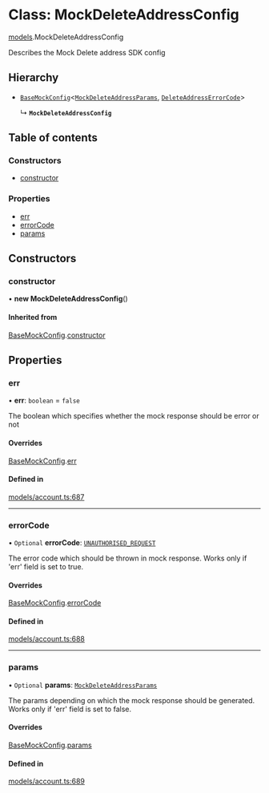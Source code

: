 # Class: MockDeleteAddressConfig

[models](../wiki/models).MockDeleteAddressConfig

Describes the Mock Delete address SDK config

## Hierarchy

- [`BaseMockConfig`](../wiki/models.BaseMockConfig)<[`MockDeleteAddressParams`](../wiki/models.MockDeleteAddressParams), [`DeleteAddressErrorCode`](../wiki/models.DeleteAddressErrorCode)\>

  ↳ **`MockDeleteAddressConfig`**

## Table of contents

### Constructors

- [constructor](../wiki/models.MockDeleteAddressConfig#constructor)

### Properties

- [err](../wiki/models.MockDeleteAddressConfig#err)
- [errorCode](../wiki/models.MockDeleteAddressConfig#errorcode)
- [params](../wiki/models.MockDeleteAddressConfig#params)

## Constructors

### constructor

• **new MockDeleteAddressConfig**()

#### Inherited from

[BaseMockConfig](../wiki/models.BaseMockConfig).[constructor](../wiki/models.BaseMockConfig#constructor)

## Properties

### err

• **err**: `boolean` = `false`

The boolean which specifies whether the mock response should be error or not

#### Overrides

[BaseMockConfig](../wiki/models.BaseMockConfig).[err](../wiki/models.BaseMockConfig#err)

#### Defined in

[models/account.ts:687](https://gitlab.com/baliganikhil/blackmirror-sdk/-/blob/349365c/src/models/account.ts#L687)

___

### errorCode

• `Optional` **errorCode**: [`UNAUTHORISED_REQUEST`](../wiki/models.DeleteAddressErrorCode#unauthorised_request)

The error code which should be thrown in mock response. Works only if 'err' field is set to true.

#### Overrides

[BaseMockConfig](../wiki/models.BaseMockConfig).[errorCode](../wiki/models.BaseMockConfig#errorcode)

#### Defined in

[models/account.ts:688](https://gitlab.com/baliganikhil/blackmirror-sdk/-/blob/349365c/src/models/account.ts#L688)

___

### params

• `Optional` **params**: [`MockDeleteAddressParams`](../wiki/models.MockDeleteAddressParams)

The params depending on which the mock response should be generated. Works only if 'err' field is set to false.

#### Overrides

[BaseMockConfig](../wiki/models.BaseMockConfig).[params](../wiki/models.BaseMockConfig#params)

#### Defined in

[models/account.ts:689](https://gitlab.com/baliganikhil/blackmirror-sdk/-/blob/349365c/src/models/account.ts#L689)
